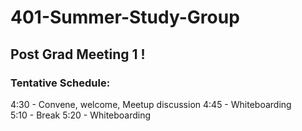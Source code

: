 # 401-Summer-Study-Group

## Post Grad Meeting 1 !

### Tentative Schedule:

4:30 - Convene, welcome, Meetup discussion 
4:45 - Whiteboarding  
5:10 - Break
5:20 - Whiteboarding